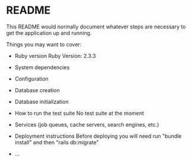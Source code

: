 # README

This README would normally document whatever steps are necessary to get the
application up and running.

Things you may want to cover:

* Ruby version
Ruby Version: 2.3.3
* System dependencies

* Configuration

* Database creation

* Database initialization

* How to run the test suite
No test suite at the moment
* Services (job queues, cache servers, search engines, etc.)

* Deployment instructions
Before deploying you will need run "bundle install" and then "rails db:migrate"
* ...
